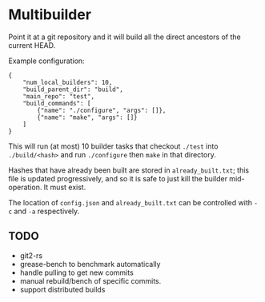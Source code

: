 # Multibuilder

Point it at a git repository and it will build all the direct
ancestors of the current HEAD.

Example configuration:

    {
        "num_local_builders": 10,
        "build_parent_dir": "build",
        "main_repo": "test",
        "build_commands": [
            {"name": "./configure", "args": []},
            {"name": "make", "args": []}
        ]
    }

This will run (at most) 10 builder tasks that checkout `./test` into
`./build/<hash>` and run `./configure` then `make` in that directory.

Hashes that have already been built are stored in `already_built.txt`;
this file is updated progressively, and so it is safe to just kill the
builder mid-operation. It must exist.

The location of `config.json` and `already_built.txt` can be
controlled with `-c` and `-a` respectively.

## TODO

- git2-rs
- grease-bench to benchmark automatically
- handle pulling to get new commits
- manual rebuild/bench of specific commits.
- support distributed builds
